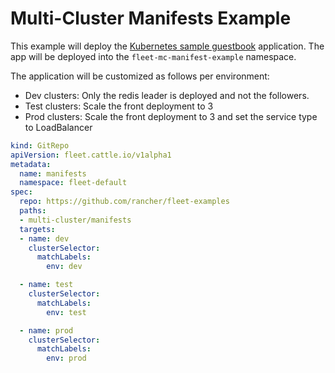 # Multi-Cluster Manifests Example

This example will deploy the [Kubernetes sample guestbook](https://github.com/kubernetes/examples/tree/master/guestbook/) application.
The app will be deployed into the `fleet-mc-manifest-example` namespace.

The application will be customized as follows per environment:

* Dev clusters: Only the redis leader is deployed and not the followers.
* Test clusters: Scale the front deployment to 3
* Prod clusters: Scale the front deployment to 3 and set the service type to LoadBalancer

```yaml
kind: GitRepo
apiVersion: fleet.cattle.io/v1alpha1
metadata:
  name: manifests
  namespace: fleet-default
spec:
  repo: https://github.com/rancher/fleet-examples
  paths:
  - multi-cluster/manifests
  targets:
  - name: dev
    clusterSelector:
      matchLabels:
        env: dev

  - name: test
    clusterSelector:
      matchLabels:
        env: test

  - name: prod
    clusterSelector:
      matchLabels:
        env: prod
```
  